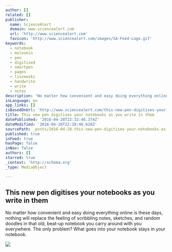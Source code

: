 ```yaml
---
author: []
related: []
publisher:
  name: ScienceAlert
  domain: www.sciencealert.com
  url: 'http://www.sciencealert.com'
  favicon: 'http://www.sciencealert.com/images/SA-Feed-Logo.gif'
keywords:
  - notebook
  - moleskin
  - pen
  - digitised
  - smartpen
  - pages
  - liszewski
  - handwrite
  - write
  - notes
description: 'No matter how convenient and easy doing everything online is these days, nothing will replace the feeling of scribbling notes, sketches, and random doodles in that old, beat-up notebook you carry around with you everywhere. The only problem? What goes into your notebook stays in your notebook.'
inLanguage: en
app_links: []
isBasedOnUrl: 'http://www.sciencealert.com/this-new-pen-digitises-your-notebooks-as-you-write-in-them'
title: This new pen digitises your notebooks as you write in them
datePublished: '2016-04-28T22:32:46.374Z'
dateModified: '2016-04-28T22:28:46.626Z'
sourcePath: _posts/2016-04-28-this-new-pen-digitises-your-notebooks-as-you-write-in-them.md
published: true
inFeed: true
hasPage: false
inNav: false
authors: []
starred: true
_context: 'http://schema.org'
_type: MediaObject

---
```

<article style=""><h1>This new pen digitises your notebooks as you write in them</h1><p>No matter how convenient and easy doing everything online is these days, nothing will replace the feeling of scribbling notes, sketches, and random doodles in that old, beat-up notebook you carry around with you everywhere. The only problem? What goes into your notebook stays in your notebook.</p><img src="http://www.sciencealert.com/images/articles/processed/notebooks_1024.jpg" /></article>